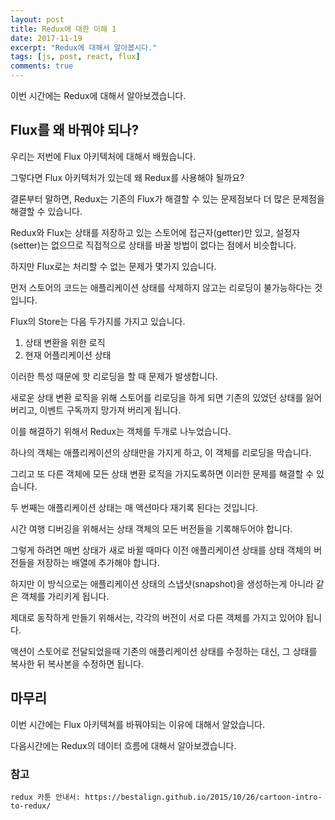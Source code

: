 ```yaml
---
layout: post
title: Redux에 대한 이해 1
date: 2017-11-19
excerpt: "Redux에 대해서 알아봅시다."
tags: [js, post, react, flux]
comments: true
---
```


이번 시간에는 Redux에 대해서 알아보겠습니다.

## Flux를 왜 바꿔야 되나?

우리는 저번에 Flux 아키텍처에 대해서 배웠습니다.

그렇다면 Flux 아키텍처가 있는데 왜 Redux를 사용해야 될까요?

결론부터 말하면, Redux는 기존의 Flux가 해결할 수 있는 문제점보다 더 많은 문제점을 해결할 수 있습니다.

Redux와 Flux는 상태를 저장하고 있는 스토어에 접근자(getter)만 있고, 설정자(setter)는 없으므로 직접적으로 상태를 바꿀 방법이 없다는 점에서 비슷합니다.

하지만 Flux로는 처리할 수 없는 문제가 몇가지 있습니다.

먼저 스토어의 코드는 애플리케이션 상태를 삭제하지 않고는 리로딩이 불가능하다는 것입니다.

Flux의 Store는 다음 두가지를 가지고 있습니다.

1. 상태 변환을 위한 로직
2. 현재 어플리케이션 상태

이러한 특성 때문에 핫 리로딩을 할 때 문제가 발생합니다. 

새로운 상태 변환 로직을 위해 스토어를 리로딩을 하게 되면 기존의 있었던 상태를 잃어버리고, 이벤트 구독까지 망가져 버리게 됩니다.

이를 해결하기 위해서 Redux는 객체를 두개로 나누었습니다.

하나의 객체는 애플리케이션의 상태만을 가지게 하고, 이 객체를 리로딩을 막습니다.

그리고 또 다른 객체에 모든 상태 변환 로직을 가지도록하면 이러한 문제를 해결할 수 있습니다.

두 번째는 애플리케이션 상태는 매 액션마다 재기록 된다는 것입니다.

시간 여행 디버깅을 위해서는 상태 객체의 모든 버전들을 기록해두어야 합니다.

그렇게 하려면 매번 상태가 새로 바뀔 때마다 이전 애플리케이션 상태를 상태 객체의 버전들을 저장하는 배열에 추가해야 합니다. 

하지만 이 방식으로는 애플리케이션 상태의 스냅샷(snapshot)을 생성하는게 아니라 같은 객체를 가리키게 됩니다.

제대로 동작하게 만들기 위해서는, 각각의 버전이 서로 다른 객체를 가지고 있어야 됩니다. 

액션이 스토어로 전달되었을때 기존의 애플리케이션 상태를 수정하는 대신, 그 상태를 복사한 뒤 복사본을 수정하면 됩니다. 

## 마무리

이번 시간에는 Flux 아키텍쳐를 바꿔야되는 이유에 대해서 알았습니다.

다음시간에는 Redux의 데이터 흐름에 대해서 알아보겠습니다.

### 참고

```
redux 카툰 안내서: https://bestalign.github.io/2015/10/26/cartoon-intro-to-redux/
```